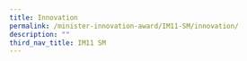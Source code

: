 ```yaml
---
title: Innovation
permalink: /minister-innovation-award/IM11-SM/innovation/
description: ""
third_nav_title: IM11 SM
---
```

